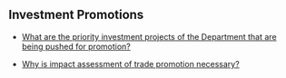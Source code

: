 ## Investment Promotions


 - [What are the priority investment projects of the Department that are being pushed for promotion?](/investment-promotions/what-are-the-priority-investment-projects-of-the-department-that-are-being-pushed-for-promotion)
    
 - [Why is impact assessment of trade promotion necessary?](/investment-promotions/why-is-impact-assessment-of-trade-promotion-necessary)
    
